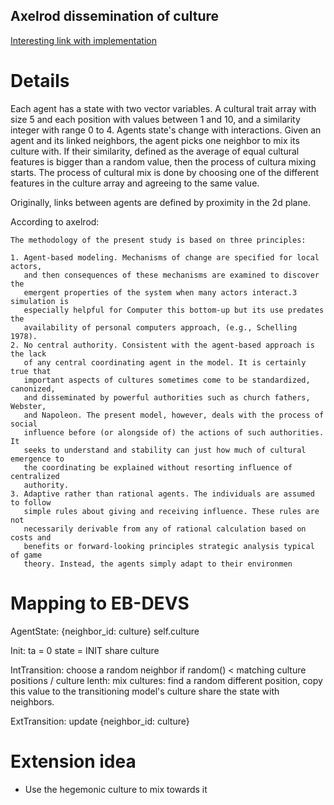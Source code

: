 Axelrod dissemination of culture
---------------------------------

[Interesting link with implementation]( http://jasss.soc.surrey.ac.uk/12/1/6/appendixB/Axelrod1997.html)

Details
=========

Each agent has a state with two vector variables. A cultural trait array with
size 5 and each position with values between 1 and 10, and a similarity integer
with range 0 to 4.  Agents state's change with interactions. Given an agent and
its linked neighbors, the agent picks one neighbor to mix its culture with. If
their similarity, defined as the average of equal cultural features is bigger
than a random value, then the process of cultura mixing starts. The process of
cultural mix is done by choosing one of the different features in the culture
array and agreeing to the same value.

Originally, links between agents are defined by proximity in the 2d plane.

According to axelrod:

    The methodology of the present study is based on three principles:

    1. Agent-based modeling. Mechanisms of change are specified for local actors,
       and then consequences of these mechanisms are examined to discover the
       emergent properties of the system when many actors interact.3 simulation is
       especially helpful for Computer this bottom-up but its use predates the
       availability of personal computers approach, (e.g., Schelling 1978).
    2. No central authority. Consistent with the agent-based approach is the lack
       of any central coordinating agent in the model. It is certainly true that
       important aspects of cultures sometimes come to be standardized, canonized,
       and disseminated by powerful authorities such as church fathers, Webster,
       and Napoleon. The present model, however, deals with the process of social
       influence before (or alongside of) the actions of such authorities.  It
       seeks to understand and stability can just how much of cultural emergence to
       the coordinating be explained without resorting influence of centralized
       authority.
    3. Adaptive rather than rational agents. The individuals are assumed to follow
       simple rules about giving and receiving influence. These rules are not
       necessarily derivable from any of rational calculation based on costs and
       benefits or forward-looking principles strategic analysis typical of game
       theory. Instead, the agents simply adapt to their environmen

Mapping to EB-DEVS
====================


AgentState:
  {neighbor_id: culture}
  self.culture
  
Init:
  ta = 0
  state = INIT
  share culture

IntTransition:
  choose a random neighbor
  if random() < matching culture positions / culture lenth:
    mix cultures:
      find a random different position, copy this value to the transitioning model's culture
      share the state with neighbors.

ExtTransition:
  update {neighbor_id: culture}


Extension idea
================

* Use the hegemonic culture to mix towards it

